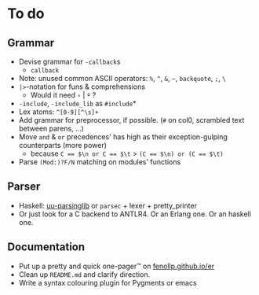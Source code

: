 # To do

## Grammar
* Devise grammar for `-callback`s
    * `callback`
* Note: unused common ASCII operators: `%`, `^`, `&`, `~`, `backquote`, `;`, `\`
* `|>`-notation for funs & comprehensions
    * Would it need `∘` | `º` ?
* `-include`, `-include_lib` as `#include`*
* Lex atoms: `^[0-9][^\s]+`
* Add grammar for preprocessor, if possible. (`#` on col0, scrambled text between parens, …)
* Move `and` & `or` precedences' has high as their exception-gulping counterparts (more power)
    * because `C == $\n or C == $\t` > `(C == $\n) or (C == $\t)`
* Parse `(Mod:)?F/N` matching on modules' functions

## Parser
* Haskell: [uu-parsinglib](http://hackage.haskell.org/package/uu-parsinglib) or `parsec` + lexer + pretty_printer
* Or just look for a C backend to ANTLR4. Or an Erlang one. Or an haskell one.

## Documentation
* Put up a pretty and quick one-pager™ on [fenollp.github.io/er](http://fenollp.github.io/er)
* Clean up `README.md` and clarify direction.
* Write a syntax colouring plugin for Pygments or emacs
